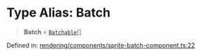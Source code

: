# Type Alias: Batch

> **Batch** = [`Batchable`](../interfaces/Batchable.md)[]

Defined in: [rendering/components/sprite-batch-component.ts:22](https://github.com/Forge-Game-Engine/Forge/blob/6eae4e51dbdc502818b1c2f3a3ffce9e4a1fd125/src/rendering/components/sprite-batch-component.ts#L22)
